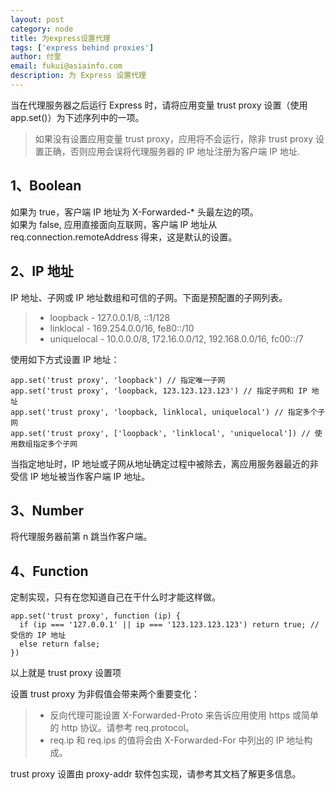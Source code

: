 ```yaml
---
layout: post
category: node
title: 为express设置代理
tags: ['express behind proxies']
author: 付奎
email: fukui@asiainfo.com
description: 为 Express 设置代理
---
```



  
当在代理服务器之后运行 Express 时，请将应用变量 trust proxy 设置（使用 app.set()）为下述序列中的一项。
>如果没有设置应用变量 trust proxy，应用将不会运行，除非 trust proxy 设置正确，否则应用会误将代理服务器的 IP 地址注册为客户端 IP 地址.  
 
## 1、Boolean  
如果为 true，客户端 IP 地址为 X-Forwarded-* 头最左边的项。  
如果为 false, 应用直接面向互联网，客户端 IP 地址从 req.connection.remoteAddress 得来，这是默认的设置。

## 2、IP 地址  
IP 地址、子网或 IP 地址数组和可信的子网。下面是预配置的子网列表。  
> * loopback - 127.0.0.1/8, ::1/128
> * linklocal - 169.254.0.0/16, fe80::/10
> * uniquelocal - 10.0.0.0/8, 172.16.0.0/12, 192.168.0.0/16, fc00::/7

使用如下方式设置 IP 地址： 
 
	app.set('trust proxy', 'loopback') // 指定唯一子网
	app.set('trust proxy', 'loopback, 123.123.123.123') // 指定子网和 IP 地址
	app.set('trust proxy', 'loopback, linklocal, uniquelocal') // 指定多个子网
	app.set('trust proxy', ['loopback', 'linklocal', 'uniquelocal']) // 使用数组指定多个子网
当指定地址时，IP 地址或子网从地址确定过程中被除去，离应用服务器最近的非受信 IP 地址被当作客户端 IP 地址。  
  
## 3、Number
将代理服务器前第 n 跳当作客户端。  

## 4、Function
定制实现，只有在您知道自己在干什么时才能这样做。  

	app.set('trust proxy', function (ip) {
	  if (ip === '127.0.0.1' || ip === '123.123.123.123') return true; // 受信的 IP 地址
	  else return false;
	})
以上就是 trust proxy 设置项  

设置 trust proxy 为非假值会带来两个重要变化：  
>* 反向代理可能设置 X-Forwarded-Proto 来告诉应用使用 https 或简单的 http 协议。请参考 req.protocol。  
>* req.ip 和 req.ips 的值将会由 X-Forwarded-For 中列出的 IP 地址构成。 

trust proxy 设置由 proxy-addr 软件包实现，请参考其文档了解更多信息。
